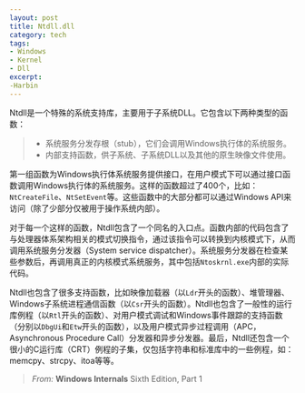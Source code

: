 ```yaml
---
layout: post
title: Ntdll.dll
category: tech
tags:
- Windows
- Kernel
- Dll
excerpt: 
-Harbin
---
```



Ntdll是一个特殊的系统支持库，主要用于子系统DLL。它包含以下两种类型的函数：
> - 系统服务分发存根（stub），它们会调用Windows执行体的系统服务。
> - 内部支持函数，供子系统、子系统DLL以及其他的原生映像文件使用。

第一组函数为Windows执行体系统服务提供接口，在用户模式下可以通过接口函数调用Windows执行体的系统服务。这样的函数超过了400个，比如：`NtCreateFile`、`NtSetEvent`等。这些函数中的大部分都可以通过Windows API来访问（除了少部分仅被用于操作系统内部）。    

对于每一个这样的函数，Ntdll包含了一个同名的入口点。函数内部的代码包含了与处理器体系架构相关的模式切换指令，通过该指令可以转换到内核模式下，从而调用系统服务分发器（System service dispatcher）。系统服务分发器在检查某些参数后，再调用真正的内核模式系统服务，其中包括`Ntoskrnl.exe`内部的实际代码。    

Ntdll也包含了很多支持函数，比如映像加载器（以`Ldr`开头的函数）、堆管理器、Windows子系统进程通信函数（以`Csr`开头的函数）。Ntdll也包含了一般性的运行库例程（以`Rtl`开头的函数）、对用户模式调试和Windows事件跟踪的支持函数（分别以`DbgUi`和`Etw`开头的函数），以及用户模式异步过程调用（APC，Asynchronous Procedure Call）分发器和异步分发器。最后，Ntdll还包含一个很小的C运行库（CRT）例程的子集，仅包括字符串和标准库中的一些例程，如：memcpy、strcpy、itoa等等。

> *From:*  **Windows Internals** Sixth Edition, Part 1 